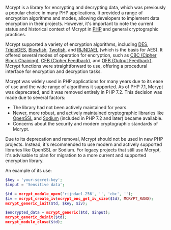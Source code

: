 Mcrypt is a library for encrypting and decrypting data, which was previously a popular choice in many PHP applications. It provided a range of encryption algorithms and modes, allowing developers to implement data encryption in their projects. However, it's important to note the current status and historical context of Mcrypt in [PHP](../programming/php.md) and general cryptographic practices.

Mcrypt supported a variety of encryption algorithms, including [DES](../cryptography/des.md), [TripleDES](../cryptography/3des.md), [Blowfish](../cryptography/blowfish.md), [Twofish](../cryptography/twofish.md), and [RIJNDAEL](../cryptography/rij.md) (which is the basis for AES). It offered several modes of operation for encryption, such as [CBC (Cipher Block Chaining)](../cryptography/cbc.md), [CFB (Cipher Feedback)](../cryptography/cfb.md), and [OFB (Output Feedback)](../cryptography/ofb.md). Mcrypt functions were straightforward to use, offering a procedural interface for encryption and decryption tasks.

Mcrypt was widely used in PHP applications for many years due to its ease of use and the wide range of algorithms it supported. As of PHP 7.1, Mcrypt was deprecated, and it was removed entirely in PHP 7.2. This decision was made due to several factors:

- The library had not been actively maintained for years.
- Newer, more robust, and actively maintained cryptographic libraries like [OpenSSL](../cryptography/ssl.md) and [Sodium](../programming/sod.md) (included in PHP 7.2 and later) became available.
- Concerns about the security and modern cryptographic standards of Mcrypt.

Due to its deprecation and removal, Mcrypt should not be used in new PHP projects. Instead, it's recommended to use modern and actively supported libraries like OpenSSL or Sodium. For legacy projects that still use Mcrypt, it's advisable to plan for migration to a more current and supported encryption library.

An example of its use:

```php
$key = 'your-secret-key';
$input = 'Sensitive data';

$td = mcrypt_module_open('rijndael-256', '', 'cbc', '');
$iv = mcrypt_create_iv(mcrypt_enc_get_iv_size($td), MCRYPT_RAND);
mcrypt_generic_init($td, $key, $iv);

$encrypted_data = mcrypt_generic($td, $input);
mcrypt_generic_deinit($td);
mcrypt_module_close($td);
```

